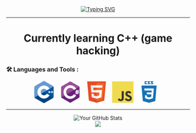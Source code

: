 <div align="center">
  <a href="https://git.io/typing-svg">
    <img src="https://readme-typing-svg.demolab.com?font=Fira+Code&pause=1000&color=F70000&width=435&lines=Hi%2C+im+malloc2k" alt="Typing SVG" />
  </a>
</div>

---

<div align="center">

  # Currently learning C++ (game hacking)

</div>

### :hammer_and_wrench: Languages and Tools :

<div align="center">
  <img src="https://github.com/devicons/devicon/blob/master/icons/cplusplus/cplusplus-original.svg" title="C++" alt="C++" width="60" height="60"/>&nbsp;&nbsp; 
  <img src="https://github.com/devicons/devicon/blob/master/icons/csharp/csharp-original.svg" title="C#" alt="C#" width="60" height="60"/>&nbsp;&nbsp;
  <img src="https://github.com/devicons/devicon/blob/master/icons/html5/html5-original.svg" title="HTML5" alt="HTML" width="60" height="60"/>&nbsp;&nbsp;
  <img src="https://github.com/devicons/devicon/blob/master/icons/javascript/javascript-original.svg" title="JavaScript" alt="JavaScript" width="60" height="60"/>&nbsp;&nbsp;  
  <img src="https://github.com/devicons/devicon/blob/master/icons/css3/css3-plain-wordmark.svg" title="CSS3" alt="CSS" width="60" height="60"/>&nbsp;&nbsp;    
</div>

--- 

<div align="center">
  <img src="https://github-readme-stats.vercel.app/api?username=malloc2k&show_icons=true&hide_title=true&hide=prs&count_private=true&include_all_commits=true&hide_border=true" alt="Your GitHub Stats" />
</div>

<div align="center">
  <img src="https://komarev.com/ghpvc/?username=malloc2k"/>
</div>

